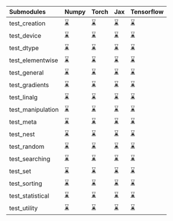 | Submodules        | Numpy                                                                                                                           | Torch                                                                                                                           | Jax                                                                                                                             | Tensorflow                                                                                                                      |
|:------------------|:--------------------------------------------------------------------------------------------------------------------------------|:--------------------------------------------------------------------------------------------------------------------------------|:--------------------------------------------------------------------------------------------------------------------------------|:--------------------------------------------------------------------------------------------------------------------------------|
| test_creation     | <a href="https://github.com/unifyai/ivy/runs/7999812376?check_suite_focus=true" rel="noopener noreferrer" target="_blank">⌛</a> | <a href="https://github.com/unifyai/ivy/runs/7999814373?check_suite_focus=true" rel="noopener noreferrer" target="_blank">⌛</a> | <a href="https://github.com/unifyai/ivy/runs/7999816473?check_suite_focus=true" rel="noopener noreferrer" target="_blank">⌛</a> | <a href="https://github.com/unifyai/ivy/runs/7999818768?check_suite_focus=true" rel="noopener noreferrer" target="_blank">⌛</a> |
| test_device       | <a href="https://github.com/unifyai/ivy/runs/7999812511?check_suite_focus=true" rel="noopener noreferrer" target="_blank">⌛</a> | <a href="https://github.com/unifyai/ivy/runs/7999814571?check_suite_focus=true" rel="noopener noreferrer" target="_blank">⌛</a> | <a href="https://github.com/unifyai/ivy/runs/7999816586?check_suite_focus=true" rel="noopener noreferrer" target="_blank">⌛</a> | <a href="https://github.com/unifyai/ivy/runs/7999818929?check_suite_focus=true" rel="noopener noreferrer" target="_blank">⌛</a> |
| test_dtype        | <a href="https://github.com/unifyai/ivy/runs/7999812609?check_suite_focus=true" rel="noopener noreferrer" target="_blank">⌛</a> | <a href="https://github.com/unifyai/ivy/runs/7999814691?check_suite_focus=true" rel="noopener noreferrer" target="_blank">⌛</a> | <a href="https://github.com/unifyai/ivy/runs/7999816724?check_suite_focus=true" rel="noopener noreferrer" target="_blank">⌛</a> | <a href="https://github.com/unifyai/ivy/runs/7999819046?check_suite_focus=true" rel="noopener noreferrer" target="_blank">⌛</a> |
| test_elementwise  | <a href="https://github.com/unifyai/ivy/runs/7999812695?check_suite_focus=true" rel="noopener noreferrer" target="_blank">⌛</a> | <a href="https://github.com/unifyai/ivy/runs/7999814876?check_suite_focus=true" rel="noopener noreferrer" target="_blank">⌛</a> | <a href="https://github.com/unifyai/ivy/runs/7999816928?check_suite_focus=true" rel="noopener noreferrer" target="_blank">⌛</a> | <a href="https://github.com/unifyai/ivy/runs/7999819201?check_suite_focus=true" rel="noopener noreferrer" target="_blank">⌛</a> |
| test_general      | <a href="https://github.com/unifyai/ivy/runs/7999812853?check_suite_focus=true" rel="noopener noreferrer" target="_blank">⌛</a> | <a href="https://github.com/unifyai/ivy/runs/7999814986?check_suite_focus=true" rel="noopener noreferrer" target="_blank">⌛</a> | <a href="https://github.com/unifyai/ivy/runs/7999817091?check_suite_focus=true" rel="noopener noreferrer" target="_blank">⌛</a> | <a href="https://github.com/unifyai/ivy/runs/7999819327?check_suite_focus=true" rel="noopener noreferrer" target="_blank">⌛</a> |
| test_gradients    | <a href="https://github.com/unifyai/ivy/runs/7999812994?check_suite_focus=true" rel="noopener noreferrer" target="_blank">⌛</a> | <a href="https://github.com/unifyai/ivy/runs/7999815104?check_suite_focus=true" rel="noopener noreferrer" target="_blank">⌛</a> | <a href="https://github.com/unifyai/ivy/runs/7999817233?check_suite_focus=true" rel="noopener noreferrer" target="_blank">⌛</a> | <a href="https://github.com/unifyai/ivy/runs/7999819455?check_suite_focus=true" rel="noopener noreferrer" target="_blank">⌛</a> |
| test_linalg       | <a href="https://github.com/unifyai/ivy/runs/7999813149?check_suite_focus=true" rel="noopener noreferrer" target="_blank">⌛</a> | <a href="https://github.com/unifyai/ivy/runs/7999815213?check_suite_focus=true" rel="noopener noreferrer" target="_blank">⌛</a> | <a href="https://github.com/unifyai/ivy/runs/7999817379?check_suite_focus=true" rel="noopener noreferrer" target="_blank">⌛</a> | <a href="https://github.com/unifyai/ivy/runs/7999819589?check_suite_focus=true" rel="noopener noreferrer" target="_blank">⌛</a> |
| test_manipulation | <a href="https://github.com/unifyai/ivy/runs/7999813268?check_suite_focus=true" rel="noopener noreferrer" target="_blank">⌛</a> | <a href="https://github.com/unifyai/ivy/runs/7999815330?check_suite_focus=true" rel="noopener noreferrer" target="_blank">⌛</a> | <a href="https://github.com/unifyai/ivy/runs/7999817546?check_suite_focus=true" rel="noopener noreferrer" target="_blank">⌛</a> | <a href="https://github.com/unifyai/ivy/runs/7999819694?check_suite_focus=true" rel="noopener noreferrer" target="_blank">⌛</a> |
| test_meta         | <a href="https://github.com/unifyai/ivy/runs/7999813378?check_suite_focus=true" rel="noopener noreferrer" target="_blank">⌛</a> | <a href="https://github.com/unifyai/ivy/runs/7999815438?check_suite_focus=true" rel="noopener noreferrer" target="_blank">⌛</a> | <a href="https://github.com/unifyai/ivy/runs/7999817731?check_suite_focus=true" rel="noopener noreferrer" target="_blank">⌛</a> | <a href="https://github.com/unifyai/ivy/runs/7999819822?check_suite_focus=true" rel="noopener noreferrer" target="_blank">⌛</a> |
| test_nest         | <a href="https://github.com/unifyai/ivy/runs/7999813498?check_suite_focus=true" rel="noopener noreferrer" target="_blank">⌛</a> | <a href="https://github.com/unifyai/ivy/runs/7999815552?check_suite_focus=true" rel="noopener noreferrer" target="_blank">⌛</a> | <a href="https://github.com/unifyai/ivy/runs/7999817852?check_suite_focus=true" rel="noopener noreferrer" target="_blank">⌛</a> | <a href="https://github.com/unifyai/ivy/runs/7999819938?check_suite_focus=true" rel="noopener noreferrer" target="_blank">⌛</a> |
| test_random       | <a href="https://github.com/unifyai/ivy/runs/7999813620?check_suite_focus=true" rel="noopener noreferrer" target="_blank">⌛</a> | <a href="https://github.com/unifyai/ivy/runs/7999815673?check_suite_focus=true" rel="noopener noreferrer" target="_blank">⌛</a> | <a href="https://github.com/unifyai/ivy/runs/7999817996?check_suite_focus=true" rel="noopener noreferrer" target="_blank">⌛</a> | <a href="https://github.com/unifyai/ivy/runs/7999820059?check_suite_focus=true" rel="noopener noreferrer" target="_blank">⌛</a> |
| test_searching    | <a href="https://github.com/unifyai/ivy/runs/7999813763?check_suite_focus=true" rel="noopener noreferrer" target="_blank">⌛</a> | <a href="https://github.com/unifyai/ivy/runs/7999815792?check_suite_focus=true" rel="noopener noreferrer" target="_blank">⌛</a> | <a href="https://github.com/unifyai/ivy/runs/7999818106?check_suite_focus=true" rel="noopener noreferrer" target="_blank">⌛</a> | <a href="https://github.com/unifyai/ivy/runs/7999820239?check_suite_focus=true" rel="noopener noreferrer" target="_blank">⌛</a> |
| test_set          | <a href="https://github.com/unifyai/ivy/runs/7999813869?check_suite_focus=true" rel="noopener noreferrer" target="_blank">⌛</a> | <a href="https://github.com/unifyai/ivy/runs/7999815930?check_suite_focus=true" rel="noopener noreferrer" target="_blank">⌛</a> | <a href="https://github.com/unifyai/ivy/runs/7999818242?check_suite_focus=true" rel="noopener noreferrer" target="_blank">⌛</a> | <a href="https://github.com/unifyai/ivy/runs/7999820495?check_suite_focus=true" rel="noopener noreferrer" target="_blank">⌛</a> |
| test_sorting      | <a href="https://github.com/unifyai/ivy/runs/7999813974?check_suite_focus=true" rel="noopener noreferrer" target="_blank">⌛</a> | <a href="https://github.com/unifyai/ivy/runs/7999816083?check_suite_focus=true" rel="noopener noreferrer" target="_blank">⌛</a> | <a href="https://github.com/unifyai/ivy/runs/7999818392?check_suite_focus=true" rel="noopener noreferrer" target="_blank">⌛</a> | <a href="https://github.com/unifyai/ivy/runs/7999820754?check_suite_focus=true" rel="noopener noreferrer" target="_blank">⌛</a> |
| test_statistical  | <a href="https://github.com/unifyai/ivy/runs/7999814120?check_suite_focus=true" rel="noopener noreferrer" target="_blank">⌛</a> | <a href="https://github.com/unifyai/ivy/runs/7999816210?check_suite_focus=true" rel="noopener noreferrer" target="_blank">⌛</a> | <a href="https://github.com/unifyai/ivy/runs/7999818499?check_suite_focus=true" rel="noopener noreferrer" target="_blank">⌛</a> | <a href="https://github.com/unifyai/ivy/runs/7999820858?check_suite_focus=true" rel="noopener noreferrer" target="_blank">⌛</a> |
| test_utility      | <a href="https://github.com/unifyai/ivy/runs/7999814236?check_suite_focus=true" rel="noopener noreferrer" target="_blank">⌛</a> | <a href="https://github.com/unifyai/ivy/runs/7999816353?check_suite_focus=true" rel="noopener noreferrer" target="_blank">⌛</a> | <a href="https://github.com/unifyai/ivy/runs/7999818617?check_suite_focus=true" rel="noopener noreferrer" target="_blank">⌛</a> | <a href="https://github.com/unifyai/ivy/runs/7999820987?check_suite_focus=true" rel="noopener noreferrer" target="_blank">⌛</a> |